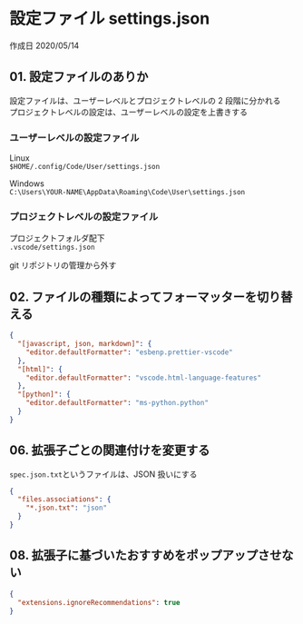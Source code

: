 # 設定ファイル settings.json

作成日 2020/05/14

## 01. 設定ファイルのありか

設定ファイルは、ユーザーレベルとプロジェクトレベルの 2 段階に分かれる\
プロジェクトレベルの設定は、ユーザーレベルの設定を上書きする

### ユーザーレベルの設定ファイル

Linux\
`$HOME/.config/Code/User/settings.json`

Windows\
`C:\Users\YOUR-NAME\AppData\Roaming\Code\User\settings.json`

### プロジェクトレベルの設定ファイル

プロジェクトフォルダ配下\
`.vscode/settings.json`

git リポジトリの管理から外す

## 02. ファイルの種類によってフォーマッターを切り替える

```json
{
  "[javascript, json, markdown]": {
    "editor.defaultFormatter": "esbenp.prettier-vscode"
  },
  "[html]": {
    "editor.defaultFormatter": "vscode.html-language-features"
  },
  "[python]": {
    "editor.defaultFormatter": "ms-python.python"
  }
}
```

## 06. 拡張子ごとの関連付けを変更する

`spec.json.txt`というファイルは、JSON 扱いにする

```json
{
  "files.associations": {
    "*.json.txt": "json"
  }
}
```

## 08. 拡張子に基づいたおすすめをポップアップさせない

```json
{
  "extensions.ignoreRecommendations": true
}
```
